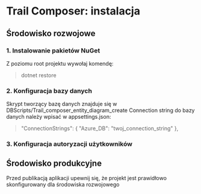 # Trail Composer: instalacja

## Środowisko rozwojowe

### 1. Instalowanie pakietów NuGet
Z poziomu root projektu wywołaj komendę:
>dotnet restore

### 2. Konfiguracja bazy danych
Skrypt tworzący bazę danych znajduje się w DBScripts/Trail_composer_entity_diagram_create
Connection string do bazy danych należy wpisać w appsettings.json:
>"ConnectionStrings": {
>"Azure_DB": "twoj_connection_string"
>},

### 3. Konfiguracja autoryzacji użytkowników

## Środowisko produkcyjne

Przed publikacją aplikacji upewnij się, że projekt jest prawidłowo skonfigurowany dla środowiska rozwojowego

